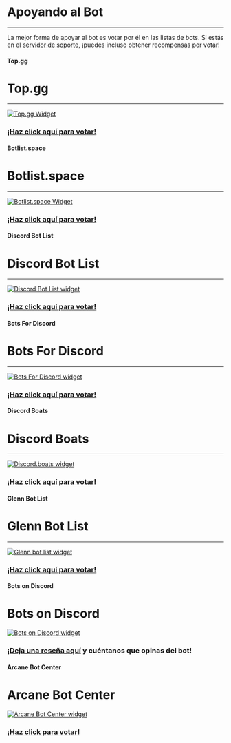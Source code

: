 # Apoyando al Bot
---
La mejor forma de apoyar al bot es votar por él en las listas de bots. Si estás en el [servidor de soporte](https://discord.gg/G5pEdUp), ¡puedes incluso obtener recompensas por votar!

<!-- tabs:start -->

#### **Top.gg**

# Top.gg
---
[![Top.gg Widget](https://discordbots.org/api/widget/564426594144354315.svg)](https://discordbots.org/bot/564426594144354315)
### [¡Haz click aquí para votar!](https://top.gg/bot/564426594144354315/vote)

#### **Botlist.space**

# Botlist.space
---
[![Botlist.space Widget](https://api.botlist.space/widget/564426594144354315/2)](https://botlist.space/bot/564426594144354315?utm_source=bls&utm_medium=widget&utm_campaign=564426594144354315)
### [¡Haz click aquí para votar!](https://botlist.space/bot/564426594144354315/upvote)

#### **Discord Bot List**

# Discord Bot List
---
[![Discord Bot List widget](https://discordbotlist.com/bots/564426594144354315/widget)](https://discordbotlist.com/bots/564426594144354315)
### [¡Haz click aquí para votar!](https://discordbotlist.com/bots/564426594144354315/upvote)

#### **Bots For Discord**

# Bots For Discord
---
[![Bots For Discord widget](https://botsfordiscord.com/api/bot/564426594144354315/widget)](https://botsfordiscord.com/bots/564426594144354315)
### [¡Haz click aquí para votar!](https://botsfordiscord.com/bot/564426594144354315/vote)

#### **Discord Boats**

# Discord Boats
---
[![Discord.boats widget](https://discord.boats/api/widget/564426594144354315)](https://discord.boats/bot/564426594144354315)
### [¡Haz click aquí para votar!](https://discord.boats/bot/564426594144354315/vote)

#### **Glenn Bot List**

# Glenn Bot List
---
[![Glenn bot list widget](https://glennbotlist.xyz/bot/564426594144354315/widget)](https://glennbotlist.xyz/bot/564426594144354315/vote)
### [¡Haz click aquí para votar!](https://glennbotlist.xyz/bot/564426594144354315/vote)

#### **Bots on Discord**

# Bots on Discord
[![Bots on Discord widget](https://bots.ondiscord.xyz/bots/564426594144354315/embed?showGuilds=true)](https://bots.ondiscord.xyz/bots/564426594144354315)
### ¡[Deja una reseña aquí](https://bots.ondiscord.xyz/bots/564426594144354315/review) y cuéntanos que opinas del bot!

#### **Arcane Bot Center**

# Arcane Bot Center
[![Arcane Bot Center widget](https://arcane-botcenter.xyz/api/widget/564426594144354315.svg)](https://arcane-botcenter.xyz/bot/564426594144354315)
### [¡Haz click para votar!](https://arcane-botcenter.xyz/bot/564426594144354315)

<!-- tabs:end -->
